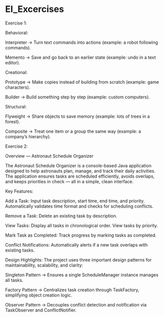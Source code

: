 # EI_Excercises
Exercise 1:

Behavioral:

Interpreter → Turn text commands into actions (example: a robot following commands).

Memento → Save and go back to an earlier state (example: undo in a text editor).

Creational:

Prototype → Make copies instead of building from scratch (example: game characters).

Builder → Build something step by step (example: custom computers).

Structural:

Flyweight → Share objects to save memory (example: lots of trees in a forest).

Composite → Treat one item or a group the same way (example: a company’s hierarchy).

Exercise 2:

Overview — Astronaut Schedule Organizer

The Astronaut Schedule Organizer is a console-based Java application designed to help astronauts plan, manage, and track their daily activities. The application ensures tasks are scheduled efficiently, avoids overlaps, and keeps priorities in check — all in a simple, clean interface.

Key Features:

Add a Task:
Input task description, start time, end time, and priority.
Automatically validates time format and checks for scheduling conflicts.

Remove a Task:
Delete an existing task by description.

View Tasks:
Display all tasks in chronological order.
View tasks by priority.

Mark Task as Completed:
Track progress by marking tasks as completed.

Conflict Notifications:
Automatically alerts if a new task overlaps with existing tasks.

Design Highlights:
The project uses three important design patterns for maintainability, scalability, and clarity:

Singleton Pattern → Ensures a single ScheduleManager instance manages all tasks.

Factory Pattern → Centralizes task creation through TaskFactory, simplifying object creation logic.

Observer Pattern → Decouples conflict detection and notification via TaskObserver and ConflictNotifier.
